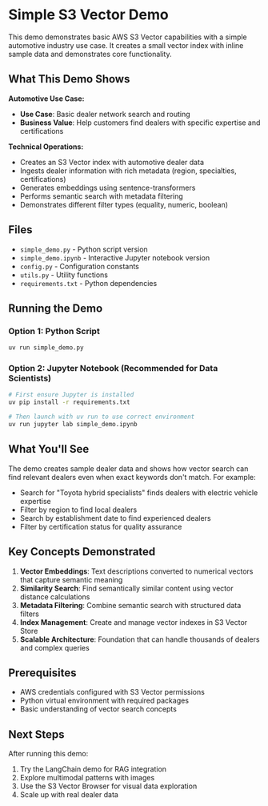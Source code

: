 # Simple S3 Vector Demo

This demo demonstrates basic AWS S3 Vector capabilities with a simple automotive industry use case. It creates a small vector index with inline sample data and demonstrates core functionality.

## What This Demo Shows

**Automotive Use Case:**
- **Use Case**: Basic dealer network search and routing
- **Business Value**: Help customers find dealers with specific expertise and certifications

**Technical Operations:**
- Creates an S3 Vector index with automotive dealer data
- Ingests dealer information with rich metadata (region, specialties, certifications)
- Generates embeddings using sentence-transformers
- Performs semantic search with metadata filtering
- Demonstrates different filter types (equality, numeric, boolean)

## Files

- `simple_demo.py` - Python script version
- `simple_demo.ipynb` - Interactive Jupyter notebook version
- `config.py` - Configuration constants
- `utils.py` - Utility functions
- `requirements.txt` - Python dependencies

## Running the Demo

### Option 1: Python Script
```bash
uv run simple_demo.py
```

### Option 2: Jupyter Notebook (Recommended for Data Scientists)
```bash
# First ensure Jupyter is installed
uv pip install -r requirements.txt

# Then launch with uv run to use correct environment
uv run jupyter lab simple_demo.ipynb
```

## What You'll See

The demo creates sample dealer data and shows how vector search can find relevant dealers even when exact keywords don't match. For example:

- Search for "Toyota hybrid specialists" finds dealers with electric vehicle expertise
- Filter by region to find local dealers
- Search by establishment date to find experienced dealers
- Filter by certification status for quality assurance

## Key Concepts Demonstrated

1. **Vector Embeddings**: Text descriptions converted to numerical vectors that capture semantic meaning
2. **Similarity Search**: Find semantically similar content using vector distance calculations
3. **Metadata Filtering**: Combine semantic search with structured data filters
4. **Index Management**: Create and manage vector indexes in S3 Vector Store
5. **Scalable Architecture**: Foundation that can handle thousands of dealers and complex queries

## Prerequisites

- AWS credentials configured with S3 Vector permissions
- Python virtual environment with required packages
- Basic understanding of vector search concepts

## Next Steps

After running this demo:
1. Try the LangChain demo for RAG integration
2. Explore multimodal patterns with images
3. Use the S3 Vector Browser for visual data exploration
4. Scale up with real dealer data